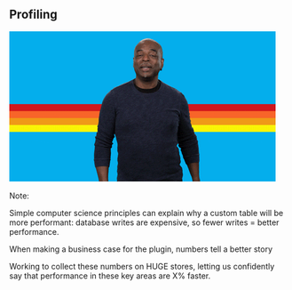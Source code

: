 ## Profiling

![Levar Burton stating "But you don't have to take my word for it"](resources/levar-burton.gif)<!-- .element: class="seamless" -->

Note:

Simple computer science principles can explain why a custom table will be more performant: database writes are expensive, so fewer writes = better performance.

When making a business case for the plugin, numbers tell a better story

Working to collect these numbers on HUGE stores, letting us confidently say that performance in these key areas are X% faster.
